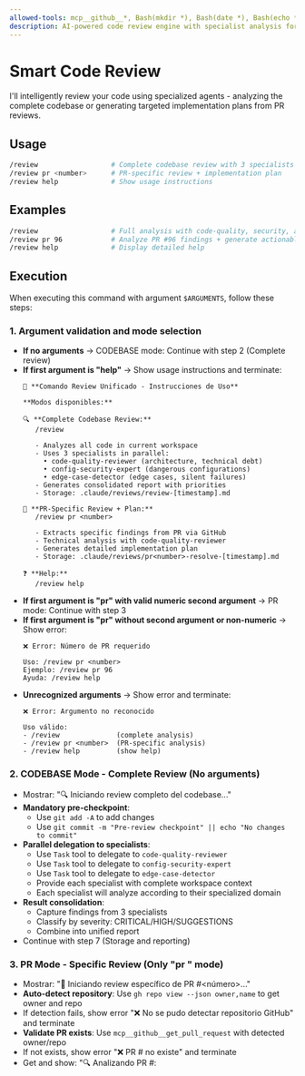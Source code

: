 ```yaml
---
allowed-tools: mcp__github__*, Bash(mkdir *), Bash(date *), Bash(echo *), Bash(gh *), Bash(git *), Task, Edit, MultiEdit, Write
description: AI-powered code review engine with specialist analysis for complete codebase or targeted PR review with implementation plans
---
```


# Smart Code Review

I'll intelligently review your code using specialized agents - analyzing the complete codebase or generating targeted implementation plans from PR reviews.

## Usage
```bash
/review                  # Complete codebase review with 3 specialists
/review pr <number>      # PR-specific review + implementation plan  
/review help             # Show usage instructions
```

## Examples
```bash
/review                  # Full analysis with code-quality, security, and edge-case specialists
/review pr 96            # Analyze PR #96 findings + generate actionable plan
/review help             # Display detailed help
```

## Execution

When executing this command with argument `$ARGUMENTS`, follow these steps:

### 1. Argument validation and mode selection
- **If no arguments** → CODEBASE mode: Continue with step 2 (Complete review)
- **If first argument is "help"** → Show usage instructions and terminate:
  ```
  📖 **Comando Review Unificado - Instrucciones de Uso**
  
  **Modos disponibles:**
  
  🔍 **Complete Codebase Review:**
     /review
     
     - Analyzes all code in current workspace
     - Uses 3 specialists in parallel:
       • code-quality-reviewer (architecture, technical debt)
       • config-security-expert (dangerous configurations)  
       • edge-case-detector (edge cases, silent failures)
     - Generates consolidated report with priorities
     - Storage: .claude/reviews/review-[timestamp].md
  
  🎯 **PR-Specific Review + Plan:**
     /review pr <number>
     
     - Extracts specific findings from PR via GitHub
     - Technical analysis with code-quality-reviewer
     - Generates detailed implementation plan
     - Storage: .claude/reviews/pr<number>-resolve-[timestamp].md
  
  ❓ **Help:**
     /review help
  ```
- **If first argument is "pr" with valid numeric second argument** → PR mode: Continue with step 3
- **If first argument is "pr" without second argument or non-numeric** → Show error:
  ```
  ❌ Error: Número de PR requerido
  
  Uso: /review pr <number>
  Ejemplo: /review pr 96
  Ayuda: /review help
  ```
- **Unrecognized arguments** → Show error and terminate:
  ```
  ❌ Error: Argumento no reconocido
  
  Uso válido:
  - /review              (complete analysis)
  - /review pr <number>  (PR-specific analysis)
  - /review help         (show help)
  ```

### 2. CODEBASE Mode - Complete Review (No arguments)
- Mostrar: "🔍 Iniciando review completo del codebase..."
- **Mandatory pre-checkpoint**:
  - Use `git add -A` to add changes
  - Use `git commit -m "Pre-review checkpoint" || echo "No changes to commit"`
- **Parallel delegation to specialists**:
  - Use `Task` tool to delegate to `code-quality-reviewer`
  - Use `Task` tool to delegate to `config-security-expert`  
  - Use `Task` tool to delegate to `edge-case-detector`
  - Provide each specialist with complete workspace context
  - Each specialist will analyze according to their specialized domain
- **Result consolidation**:
  - Capture findings from 3 specialists
  - Classify by severity: CRITICAL/HIGH/SUGGESTIONS
  - Combine into unified report
- Continue with step 7 (Storage and reporting)

### 3. PR Mode - Specific Review (Only "pr <number>" mode)
- Mostrar: "🎯 Iniciando review específico de PR #<número>..."
- **Auto-detect repository**: Use `gh repo view --json owner,name` to get owner and repo
- If detection fails, show error "❌ No se pudo detectar repositorio GitHub" and terminate  
- **Validate PR exists**: Use `mcp__github__get_pull_request` with detected owner/repo
- If not exists, show error "❌ PR #<number> no existe" and terminate
- Get and show: "🔍 Analizando PR #<number>: <title>"
- Mostrar: "📥 Extrayendo findings de PR reviews y comentarios..."
- Use `mcp__github__get_pull_request_reviews` to get all PR reviews
- Use `mcp__github__get_pull_request_comments` to get all PR comments
- Use `mcp__github__get_issue_comments` to get PR conversation comments
- Analyze PR body to detect actionable Claude Code Review content
- Count and show: "✅ Encontrados <X> reviews, <Y> comments, <Z> issue comments y análisis de PR body"
- Use `mcp__github__get_me` to get current user

### 4. Intelligent filtering of actionable content (PR mode only)
- **For each review obtained**:
  - **Filter noise**: Skip if state is "APPROVED" AND has no useful body
  - **Filter generic**: Skip if body contains only: LGTM, 👍, ✅, Good, Great  
  - **Detect actionable**: If state is "CHANGES_REQUESTED" OR body contains keywords: should, must, need, fix, error, issue, problem, security, performance, test
  - Agregar a findings: "Review from <reviewer>: <body>"

- **Para comentarios e issue comments**:
  - **Filtrar ruido**: Skip si body vacío o solo: LGTM, 👍, ✅, Good, Great, Thanks
  - **Detectar actionable**: Si body contiene keywords: should, must, need, fix, error, issue, problem, security, performance, test, suggestion, recommend, consider, enhancement
  - Agregar a findings: "Comment from <commenter>: <body>"

- **Para PR body**:
  - **Detectar Claude Code Review**: Buscar secciones con findings, recomendaciones, issues identificados
  - Agregar a findings: "PR body analysis: <content>"

- **Si no hay findings actionables**: Mostrar "ℹ️ No se encontraron findings actionables en el PR" y terminar

### 5. Technical analysis for specific PR (PR mode only)
- **Delegation to code-quality-reviewer**:
  - Use `Task` tool to delegate technical analysis to `code-quality-reviewer` sub-agent
  - Show: "🔬 Delegando análisis técnico al code-quality-reviewer..."
  - Provide PR #<number> context and complete list of actionable findings
  - Request specific analysis: technical priority, complexity, files to modify, implementation plan
  - The code-quality-reviewer must consult the PR directly for complete context
- **Capture results**: CRITICAL/HIGH/MEDIUM/LOW prioritization, estimates, detailed technical plan
- Mostrar: "✅ Análisis técnico completado"

### 6. Enterprise plan generation for PR (PR mode only)
- Create directory: `mkdir -p .claude/reviews`
- Generate timestamp: `date '+%Y-%m-%dT%H:%M:%S'`
- Generate filename: `.claude/reviews/pr<number>-resolve-<timestamp>.md`
- Use template based on code-quality-reviewer analysis:
  ```
  # 🎯 Plan de Resolución PR #<pr_number>
  
  ## 📊 Resumen
  - **PR**: #<pr_number> - <pr_title>
  - **Findings**: <count> total (<critico_count> críticos, <alto_count> altos)
  - **Estimación**: <total_hours> horas
  
  ## 🔥 Implementación por Prioridad
  
  [For each finding:]
  ### <PRIORIDAD> - <finding_summary>
  - **Archivos**: <files_to_modify>
  - **Plan**: <implementation_steps>
  - **Tiempo**: <hours>h
  
  ## ✅ Checklist Final
  - [ ] Críticos implementados
  - [ ] Tests actualizados  
  - [ ] Commit con referencia al PR
  - [ ] Solicitar nueva revisión
  ```
- Write plan to file using `Write`
- Mostrar: "📋 Plan generado: <plan_file>"

### 7. Unified storage and logging
- **For both modes**: Create directory `mkdir -p .claude/logs/$(date +%Y-%m-%d)`
- **For CODEBASE mode**:
  - Filename: `.claude/reviews/review-$(date '+%Y-%m-%dT%H:%M:%S').md`
  - Generate consolidated report with findings from 3 specialists
  - Log entry: timestamp, mode="codebase", specialists=3, findings_total
- **For PR mode**:
  - Filename already generated in step 6
  - Log entry: timestamp, mode="pr", pr_number, findings_actionable, priority_breakdown
- Append log to: `.claude/logs/<date>/review_activity.jsonl`

### 8. Final report
- **For CODEBASE mode**:
  ```
  📊 **Review Completo Finalizado**
  
  **Especialistas ejecutados:**
  ├─ code-quality-reviewer: <findings_count> findings
  ├─ config-security-expert: <findings_count> findings  
  └─ edge-case-detector: <findings_count> findings
  
  **Clasificación consolidada:**
  ├─ 🚨 CRÍTICOS: <count> (requieren atención inmediata)
  ├─ ⚠️ ALTA PRIORIDAD: <count> (deberían resolverse pronto)
  └─ 💡 SUGERENCIAS: <count> (mejoras opcionales)
  
  **Resultados:** <review_file>
  **Logs:** <log_file>
  
  **Próximos pasos:**
  - Revisar findings críticos primero
  - Priorizar según impacto en producción
  - Considerar crear issues para seguimiento formal
  ```

- **For PR mode**:
  ```
  📊 **Review PR #<pr_number> Finalizado**
  
  **Extracción:**
  ├─ Reviews analizados: <count>
  ├─ Comentarios analizados: <count>
  └─ Findings actionables: <count>
  
  **Análisis técnico:**
  ├─ Priorización: <critico_count> Críticos, <alto_count> Altos, <medio_count> Medios, <bajo_count> Bajos
  ├─ Estimación total: <total_hours> horas
  └─ Archivos afectados: <files_count>
  
  **Plan generado:** <plan_file>
  
  **Próximos pasos:**
  - Revisar plan detallado
  - Implementar findings por prioridad
  - Commitear cambios con referencias
  - Solicitar nueva revisión del PR
  
  **Logs:** <log_file>
  ```

## Success Criteria

- **Codebase Mode**: Complete multi-specialist review with intelligent consolidation
- **PR Mode**: Precise extraction + detailed technical implementation plan  
- **Argument Handling**: Robust validation with clear help messages
- **Unified Architecture**: Complete reuse of existing specialist infrastructure
- **Storage**: Organized files in .claude/reviews/ with unique timestamps

**IMPORTANT**: 
- Validate arguments before any operation
- Show help messages for incorrect usage
- Execute pre-checkpoint only in codebase mode
- Do not implement automatically in PR mode (only generate plan)
- Create necessary directories before writing files